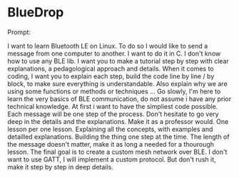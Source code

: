 # BlueDrop

Prompt:

I want to learn Bluetooth LE on Linux. To do so I would like to send a message from one computer to another. I want to do it in C. I don't know how to use any BLE lib. 
I want you to make a tutorial step by step with clear explanations, a pedagological approach and details.
When it comes to coding, I want you to explain each step, build the code line by line / by block, to make sure everything is understandable. Also explain why we are using some functions or methods or techniques ...
Go slowly, I'm here to learn the very basics of BLE communication, do not assume i have any prior technical knowledge.
At first i want to have the simpliest code possible.
Each message will be one step of the process. Don't hesitate to go very deep in the details and the explanations.
Make it as a professor would. One lesson per one lesson. Explaining all the concepts, with examples and detailled explanations. Building the thing one step at the time.
The length of the message doesn't matter, make it as long a needed for a thourough lesson.
The final goal is to create a custom mesh network over BLE.
I don't want to use GATT, I will implement a custom protocol.
But don't rush it, make it step by step in deep details.
